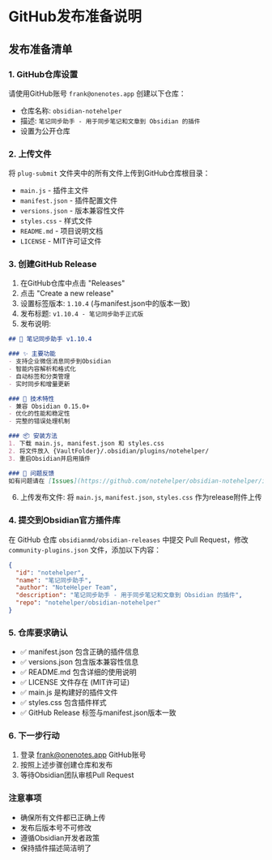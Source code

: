 # GitHub发布准备说明

## 发布准备清单

### 1. GitHub仓库设置
请使用GitHub账号 `frank@onenotes.app` 创建以下仓库：
- 仓库名称: `obsidian-notehelper`
- 描述: `笔记同步助手 - 用于同步笔记和文章到 Obsidian 的插件`
- 设置为公开仓库

### 2. 上传文件
将 `plug-submit` 文件夹中的所有文件上传到GitHub仓库根目录：
- `main.js` - 插件主文件
- `manifest.json` - 插件配置文件
- `versions.json` - 版本兼容性文件
- `styles.css` - 样式文件
- `README.md` - 项目说明文档
- `LICENSE` - MIT许可证文件

### 3. 创建GitHub Release
1. 在GitHub仓库中点击 "Releases"
2. 点击 "Create a new release"
3. 设置标签版本: `1.10.4` (与manifest.json中的版本一致)
4. 发布标题: `v1.10.4 - 笔记同步助手正式版`
5. 发布说明:

```markdown
## 🎉 笔记同步助手 v1.10.4

### ✨ 主要功能
- 支持企业微信消息同步到Obsidian
- 智能内容解析和格式化
- 自动标签和分类管理
- 实时同步和增量更新

### 🔧 技术特性
- 兼容 Obsidian 0.15.0+
- 优化的性能和稳定性
- 完整的错误处理机制

### 📦 安装方法
1. 下载 main.js, manifest.json 和 styles.css
2. 将文件放入 {VaultFolder}/.obsidian/plugins/notehelper/
3. 重启Obsidian并启用插件

### 🐛 问题反馈
如有问题请在 [Issues](https://github.com/notehelper/obsidian-notehelper/issues) 中反馈
```

6. 上传发布文件: 将 `main.js`, `manifest.json`, `styles.css` 作为release附件上传

### 4. 提交到Obsidian官方插件库
在 GitHub 仓库 `obsidianmd/obsidian-releases` 中提交 Pull Request，修改 `community-plugins.json` 文件，添加以下内容：

```json
{
  "id": "notehelper",
  "name": "笔记同步助手",
  "author": "NoteHelper Team",
  "description": "笔记同步助手 - 用于同步笔记和文章到 Obsidian 的插件",
  "repo": "notehelper/obsidian-notehelper"
}
```

### 5. 仓库要求确认
- ✅ manifest.json 包含正确的插件信息
- ✅ versions.json 包含版本兼容性信息
- ✅ README.md 包含详细的使用说明
- ✅ LICENSE 文件存在 (MIT许可证)
- ✅ main.js 是构建好的插件文件
- ✅ styles.css 包含插件样式
- ✅ GitHub Release 标签与manifest.json版本一致

### 6. 下一步行动
1. 登录 frank@onenotes.app GitHub账号
2. 按照上述步骤创建仓库和发布
3. 等待Obsidian团队审核Pull Request

### 注意事项
- 确保所有文件都已正确上传
- 发布后版本号不可修改
- 遵循Obsidian开发者政策
- 保持插件描述简洁明了